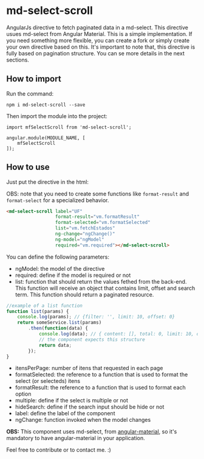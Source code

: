 # md-select-scroll

AngularJs directive to fetch paginated data in a md-select. This directive usues md-select from Angular Material.
This is a simple implementation. If you need something more flexible, you can create a fork or simply create your own directive based on this.
It's important to note that, this directive is fully based on pagination structure. You can se more details in the next sections.

## How to import

Run the command:

```
npm i md-select-scroll --save
```

Then import the module into the project:

```
import mfSelectScroll from 'md-select-scroll';

angular.module(MODULE_NAME, [
    mfSelectScroll
]);
```

## How to use

Just put the directive in the html:

OBS: note that you need to create some functions like ```format-result``` and ```format-select``` for a specialized behavior.
```html
<md-select-scroll label="UF"
                  format-result="vm.formatResult"
                  format-selected="vm.formatSelected"
                  list="vm.fetchEstados"
                  ng-change="ngChange()"
                  ng-model="ngModel"
                  required="vm.required"></md-select-scroll>
```

You can define the following parameters:

* ngModel: the model of the directive
* required: define if the model is required or not
* list: function that should return the values fethed from the back-end. This function will receive an object that contains limit, offset and search term. This function should return a paginated resource.
```javascript
//example of a list function
function list(params) {
    console.log(params); // {filter: '', limit: 10, offset: 0}
    return someService.list(params)
        .then(function(data) {
            console.log(data); // { content: [], total: 0, limit: 10, offset: 0 }
            // the component expects this structure
            return data;
        });
}
```

* itensPerPage: number of itens that requested in each page
* formatSelected: the reference to a function that is used to format the select (or selecteds) itens
* formatResult: the reference to a function that is used to format each option
* multiple: define if the select is multiple or not
* hideSearch: define if the search input should be hide or not
* label: define the label of the component
* ngChange: function invoked when the model changes

**OBS:** This component uses md-select, from [angular-material](https://material.angularjs.org/latest/), so it's mandatory to have angular-material in your application.

Feel free to contribute or to contact me. :)